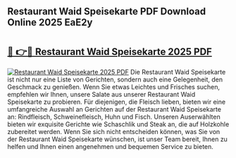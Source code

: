 ## Restaurant Waid Speisekarte PDF Download Online 2025 EaE2y

# <h2><a href="http://gc5y62.nevu.top/?p=Restaurant+Waid+Speisekarte">🔗 👉🔴 Restaurant Waid Speisekarte 2025 PDF</a></h2>

[![Restaurant Waid Speisekarte 2025 PDF](https://i.imgur.com/dBaPXMq.png)](http://gc5y62.nevu.top/?p=Restaurant+Waid+Speisekarte)
Die Restaurant Waid Speisekarte ist nicht nur eine Liste von Gerichten, sondern auch eine Gelegenheit, den Geschmack zu genießen. Wenn Sie etwas Leichtes und Frisches suchen, empfehlen wir Ihnen, unsere Salate aus unserer Restaurant Waid Speisekarte zu probieren. Für diejenigen, die Fleisch lieben, bieten wir eine umfangreiche Auswahl an Gerichten auf der Restaurant Waid Speisekarte an: Rindfleisch, Schweinefleisch, Huhn und Fisch. Unseren Auserwählten bieten wir exquisite Gerichte wie Schaschlik und Steak an, die auf Holzkohle zubereitet werden. Wenn Sie sich nicht entscheiden können, was Sie von der Restaurant Waid Speisekarte wünschen, ist unser Team bereit, Ihnen zu helfen und Ihnen einen angenehmen und bequemen Service zu bieten.
